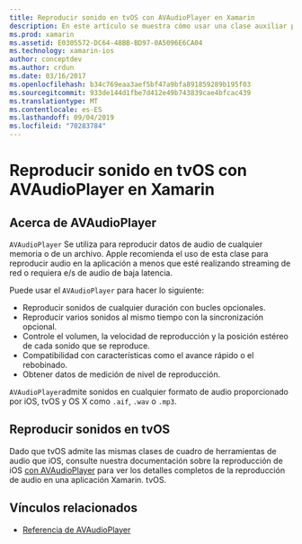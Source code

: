 ```yaml
---
title: Reproducir sonido en tvOS con AVAudioPlayer en Xamarin
description: En este artículo se muestra cómo usar una clase auxiliar para controlar la reproducción de sonido mediante un AVAudioPlayer en una aplicación de Xamarin. iOS.
ms.prod: xamarin
ms.assetid: E0305572-DC64-48BB-BD97-0A5096E6CA04
ms.technology: xamarin-ios
author: conceptdev
ms.author: crdun
ms.date: 03/16/2017
ms.openlocfilehash: b34c769eaa3aef5bf47a9bfa891859289b195f03
ms.sourcegitcommit: 933de144d1fbe7d412e49b743839cae4bfcac439
ms.translationtype: MT
ms.contentlocale: es-ES
ms.lasthandoff: 09/04/2019
ms.locfileid: "70283784"
---
```

# <a name="playing-sound-in-tvos-with-avaudioplayer-in-xamarin"></a>Reproducir sonido en tvOS con AVAudioPlayer en Xamarin

## <a name="about-the-avaudioplayer"></a>Acerca de AVAudioPlayer

`AVAudioPlayer` Se utiliza para reproducir datos de audio de cualquier memoria o de un archivo. Apple recomienda el uso de esta clase para reproducir audio en la aplicación a menos que esté realizando streaming de red o requiera e/s de audio de baja latencia.

Puede usar el `AVAudioPlayer` para hacer lo siguiente:

- Reproducir sonidos de cualquier duración con bucles opcionales.
- Reproducir varios sonidos al mismo tiempo con la sincronización opcional.
- Controle el volumen, la velocidad de reproducción y la posición estéreo de cada sonido que se reproduce.
- Compatibilidad con características como el avance rápido o el rebobinado.
- Obtener datos de medición de nivel de reproducción.

`AVAudioPlayer`admite sonidos en cualquier formato de audio proporcionado por iOS, tvOS y OS X como `.aif`, `.wav` o `.mp3`.

## <a name="playing-sounds-in-tvos"></a>Reproducir sonidos en tvOS

Dado que tvOS admite las mismas clases de cuadro de herramientas de audio que iOS, consulte nuestra documentación sobre la reproducción de iOS [con AVAudioPlayer](https://github.com/xamarin/recipes/tree/master/Recipes/ios/media/sound/avaudioplayer) para ver los detalles completos de la reproducción de audio en una aplicación Xamarin. tvOS.



## <a name="related-links"></a>Vínculos relacionados

- [Referencia de AVAudioPlayer](https://developer.apple.com/library/ios/documentation/AVFoundation/Reference/AVAudioPlayerClassReference/)

